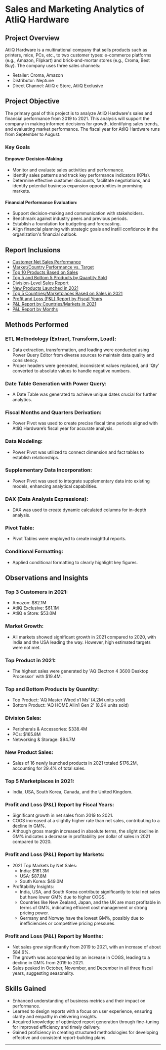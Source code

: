 # Sales and Marketing Analytics of AtliQ Hardware
## Project Overview
AtliQ Hardware is a multinational company that sells products such as printers, mice, PCs, etc., to two customer types: e-commerce platforms (e.g., Amazon, Flipkart) and brick-and-mortar stores (e.g., Croma, Best Buy). The company uses three sales channels:

- Retailer: Croma, Amazon
- Distributor: Neptune
- Direct Channel: AtliQ e Store, AtliQ Exclusive
## Project Objective
The primary goal of this project is to analyze AtliQ Hardware's sales and financial performance from 2019 to 2021. This analysis will support the company in making informed decisions for growth, identifying sales trends, and evaluating market performance. The fiscal year for AtliQ Hardware runs from September to August.

### Key Goals
#### Empower Decision-Making:
- Monitor and evaluate sales activities and performance.
- Identify sales patterns and track key performance indicators (KPIs).
- Determine effective customer discounts, facilitate negotiations, and identify potential business expansion opportunities in promising markets.
#### Financial Performance Evaluation:
- Support decision-making and communication with stakeholders.
- Benchmark against industry peers and previous periods.
- Establish a foundation for budgeting and forecasting.
- Align financial planning with strategic goals and instill confidence in the organization's financial outlook.
## Report Inclusions
- [Customer Net Sales Performance](https://github.com/Joyeta16/Sales_-_Market_Analytics_of_AtliQ_Hardware/blob/main/AtliQ_hardware_Customer%20Net%20Sales%20Performance.pdf)
- [Market/Country Performance vs. Target](https://github.com/Joyeta16/Sales_-_Market_Analytics_of_AtliQ_Hardware/blob/main/AtliQ_hardware_Market%20Performance%20vs.%20Target.pdf)
- [Top 10 Products Based on Sales](https://github.com/Joyeta16/Sales_-_Market_Analytics_of_AtliQ_Hardware/blob/main/AtliQ_Hardware_Top%2010%20Products%20Based%20on%20Sales.pdf)
- [Top 5 and Bottom 5 Products by Quantity Sold](https://github.com/Joyeta16/Sales_-_Market_Analytics_of_AtliQ_Hardware/blob/main/AtliQ_Hardware_Top%205%20and%20Bottom%205%20Products%20by%20Quantity%20Sold.pdf)
- [Division-Level Sales Report](https://github.com/Joyeta16/Sales_-_Market_Analytics_of_AtliQ_Hardware/blob/main/AtliQ_Hardware_Division-Level%20Sales%20Report.pdf)
- [New Products Launched in 2021](https://github.com/Joyeta16/Sales_-_Market_Analytics_of_AtliQ_Hardware/blob/main/AtliQ_Hardware_New%20Products%20Launched%20in%202021.pdf)
- [Top 5 Countries/Marketplaces Based on Sales in 2021](https://github.com/Joyeta16/Sales_-_Market_Analytics_of_AtliQ_Hardware/blob/main/AtliQ_Hardware_Top%205%20Marketplaces%20Based%20on%20Sales%20in%202021.pdf)
- [Profit and Loss (P&L) Report by Fiscal Years](https://github.com/Joyeta16/Sales_-_Market_Analytics_of_AtliQ_Hardware/blob/main/AtliQ_Hardware_P%26L%20Report%20by%20Fiscal%20Years.pdf)
- [P&L Report by Countries/Markets in 2021](https://github.com/Joyeta16/Sales_-_Market_Analytics_of_AtliQ_Hardware/blob/main/AtliQ_Hardware_P%26L%20Report%20by%20Markets%20in%202021.pdf)
- [P&L Report by Months](https://github.com/Joyeta16/Sales_-_Market_Analytics_of_AtliQ_Hardware/blob/main/AtliQ_Hardware_P%26L%20Report%20by%20Months.pdf)
## Methods Performed
### ETL Methodology (Extract, Transform, Load):
- Data extraction, transformation, and loading were conducted using Power Query Editor from diverse sources to maintain data quality and consistency.
- Proper headers were generated, inconsistent values replaced, and 'Qty' converted to absolute values to handle negative numbers.
### Date Table Generation with Power Query:
- A Date Table was generated to achieve unique dates crucial for further analytics.
### Fiscal Months and Quarters Derivation:
- Power Pivot was used to create precise fiscal time periods aligned with AtliQ Hardware’s fiscal year for accurate analysis.
### Data Modeling:
- Power Pivot was utilized to connect dimension and fact tables to establish relationships.
### Supplementary Data Incorporation:
- Power Pivot was used to integrate supplementary data into existing models, enhancing analytical capabilities.
### DAX (Data Analysis Expressions):
- DAX was used to create dynamic calculated columns for in-depth analysis.
### Pivot Table:
- Pivot Tables were employed to create insightful reports.
### Conditional Formatting:
- Applied conditional formatting to clearly highlight key figures.
## Observations and Insights
### Top 3 Customers in 2021:
- Amazon: $82.1M
- AtliQ Exclusive: $61.1M
- AtliQ e Store: $53.0M
### Market Growth:
- All markets showed significant growth in 2021 compared to 2020, with India and the USA leading the way. However, high estimated targets were not met.
### Top Product in 2021:
- The highest sales were generated by 'AQ Electron 4 3600 Desktop Processor' with $19.4M.
### Top and Bottom Products by Quantity:
- Top Product: 'AQ Master Wired x1 Ms' (4.2M units sold)
- Bottom Product: 'AQ HOME Allin1 Gen 2' (8.9K units sold)
### Division Sales:
- Peripherals & Accessories: $338.4M
- PCs: $165.8M
- Networking & Storage: $94.7M
### New Product Sales:
- Sales of 16 newly launched products in 2021 totaled $176.2M, accounting for 29.4% of total sales.
### Top 5 Marketplaces in 2021:
- India, USA, South Korea, Canada, and the United Kingdom.
### Profit and Loss (P&L) Report by Fiscal Years:
- Significant growth in net sales from 2019 to 2021.
- COGS increased at a slightly higher rate than net sales, contributing to a decline in GM%.
- Although gross margin increased in absolute terms, the slight decline in GM% indicates a decrease in profitability per dollar of sales in 2021 compared to 2020.
### Profit and Loss (P&L) Report by Markets:
- 2021 Top Markets by Net Sales:
  - India: $161.3M
  - USA: $87.8M
  - South Korea: $49.0M
- Profitability Insights:
  - India, USA, and South Korea contribute significantly to total net sales but have lower GM% due to higher COGS.
  - Countries like New Zealand, Japan, and the UK are most profitable in terms of GM%, indicating efficient cost management or strong pricing power.
  - Germany and Norway have the lowest GM%, possibly due to inefficiencies or competitive pricing pressures.
### Profit and Loss (P&L) Report by Months:
- Net sales grew significantly from 2019 to 2021, with an increase of about 584.6%.
- The growth was accompanied by an increase in COGS, leading to a decline in GM% from 2019 to 2021.
- Sales peaked in October, November, and December in all three fiscal years, suggesting seasonality.
## Skills Gained
- Enhanced understanding of business metrics and their impact on performance.
- Learned to design reports with a focus on user experience, ensuring clarity and empathy in delivering insights.
- Acquired knowledge of optimized report generation through fine-tuning for improved efficiency and timely delivery.
- Gained proficiency in creating structured methodologies for developing effective and consistent report-building plans.

---
